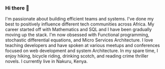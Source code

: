 ### Hi there 👋

<!--
**Kevinmbuthia/Kevinmbuthia** is a ✨ _special_ ✨ repository because its `README.md` (this file) appears on your GitHub profile.

Here are some ideas to get you started:

- 🔭 I’m currently working on ...
- 🌱 I’m currently learning ...
- 👯 I’m looking to collaborate on ...
- 🤔 I’m looking for help with ...
- 💬 Ask me about ...
- 📫 How to reach me: ...
- 😄 Pronouns: ...
- ⚡ Fun fact: ...
-->

 I'm passionate about building efficient teams and systems. I've done my best to positively influence different tech communities across Africa. My career started off with Mathematics and SQL and I have been gradually moving up the stack. I'm now obsessed with Functional programming, stochastic differential equations, and Micro Services Architecture. I love teaching developers and have spoken at various meetups and conferences focused on web development and system Architecture. In my spare time, I enjoy hiking, bicycle riding, drinking scotch, and reading crime thriller novels. I currently live in Nakuru, Kenya.
